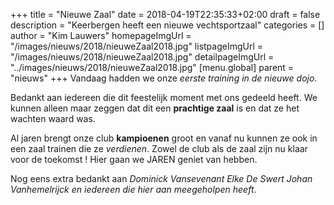 +++
title = "Nieuwe Zaal"
date = 2018-04-19T22:35:33+02:00
draft = false
description = "Keerbergen heeft een nieuwe vechtsportzaal"
categories = []
author = "Kim Lauwers"
homepageImgUrl = "/images/nieuws/2018/nieuweZaal2018.jpg"
listpageImgUrl = "/images/nieuws/2018/nieuweZaal2018.jpg"
detailpageImgUrl = "../images/nieuws/2018/nieuweZaal2018.jpg"
[menu.global]
    parent = "nieuws"
+++
Vandaag hadden we onze _eerste training in de nieuwe dojo_.

Bedankt aan iedereen die dit feestelijk moment met ons gedeeld heeft. We kunnen alleen maar zeggen dat dit een **prachtige zaal** is en dat ze het wachten waard was.

Al jaren brengt onze club **kampioenen** groot en vanaf nu kunnen ze ook in een zaal trainen die ze _verdienen_. Zowel de club als de zaal zijn nu klaar voor de toekomst !
Hier gaan we JAREN geniet van hebben.

Nog eens extra bedankt aan _Dominick Vansevenant Elke De Swert Johan Vanhemelrijck en iedereen die hier aan meegeholpen heeft_.
